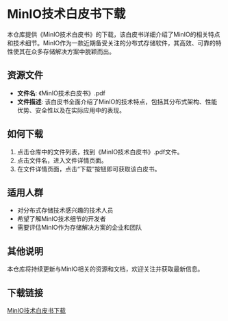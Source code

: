 # MinIO技术白皮书下载

本仓库提供《MinIO技术白皮书》的下载，该白皮书详细介绍了MinIO的相关特点和技术细节。MinIO作为一款近期备受关注的分布式存储软件，其高效、可靠的特性使其在众多存储解决方案中脱颖而出。

## 资源文件

- **文件名**: 《MinIO技术白皮书》.pdf
- **文件描述**: 该白皮书全面介绍了MinIO的技术特点，包括其分布式架构、性能优势、安全性以及在实际应用中的表现。

## 如何下载

1. 点击仓库中的文件列表，找到《MinIO技术白皮书》.pdf文件。
2. 点击文件名，进入文件详情页面。
3. 在文件详情页面，点击“下载”按钮即可获取该白皮书。

## 适用人群

- 对分布式存储技术感兴趣的技术人员
- 希望了解MinIO技术细节的开发者
- 需要评估MinIO作为存储解决方案的企业和团队

## 其他说明

本仓库将持续更新与MinIO相关的资源和文档，欢迎关注并获取最新信息。

## 下载链接

[MinIO技术白皮书下载](https://pan.quark.cn/s/d8bdded842a9)